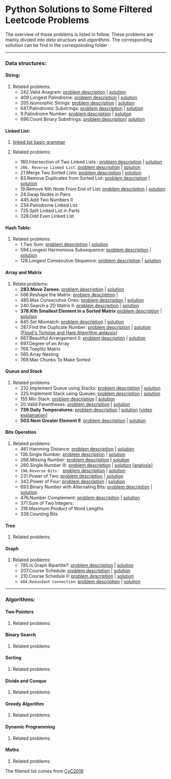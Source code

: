 # Python Solutions to Some Filtered Leetcode Problems<br>

The overview of those problems is listed in follow. These problems are mainly divided into *data structues* and *algorithms*. The corresponding sollution can be find in the correspoinding folder

---
### Data structures:
    
#### String:
  1. Related problems:
     * 242.Valid Anagram: 
     [problem description](https://leetcode.com/problems/valid-anagram/) | [solution](string/valid_anagram.py)
     * 409.Longest Palindrome: 
     [problem description](https://leetcode.com/problems/longest-palindrome/) | [solution](string/longest_palindrome.py)
     * 205.Isomorphic Strings: 
     [problem description](https://leetcode.com/problems/isomorphic-strings/) | [solution](string/isomorphic_string.py)
     * 647.Palindromic Substrings: 
     [problem description](https://leetcode.com/problems/palindromic-substrings/) | [solution](string/palindromic_substrings.py)
     * 9.Palindrome Number: 
     [problem description](https://leetcode.com/problems/palindrome-number/) | [solution](string/palindrome_number.py)
     * 696.Count Binary Substrings: 
     [problem description](https://leetcode.com/problems/count-binary-substrings/)| [solution](string/count_binary_substrings.py)

#### Linked List:
  1. [linked list basic grammar](https://www.tutorialspoint.com/python_data_structure/python_linked_lists.htm)
 
  2. Related problems:  
     * 160.Intersection of Two Linked Lists : 
     [problem description](https://leetcode.com/problems/intersection-of-two-linked-lists) | [solution](linked_list/intersection_two_linked_lists.py)
     * `206. Reverse Linked List`: 
     [problem description](https://leetcode.com/problems/reverse-linked-list/) | [solution](linked_list/reverse_linked_list.py)
     * 21.Merge Two Sorted Lists: 
     [problem description](https:s//leetcode.com/problems/merge-two-sorted-lists/) | [solution](linked_list/merge_two_sorted_lists.py)
     * 83.Remove Duplicates from Sorted List: 
     [problem description](https://leetcode.com/problems/remove-duplicates-from-sorted-list/) | [solution](linked_list/remove_duplicates_from_sorted_list.py)
     * 19.Remove Nth Node From End of List: 
     [problem description](https://leetcode.com/problems/remove-nth-node-from-end-of-list/) | [solution](linked_list/remove_nth_from_end.py)
     * 24.Swap Nodes in Pairs
     * 445.Add Two Numbers II
     * 234.Palindrome Linked List
     * 725.Split Linked List in Parts
     * 328.Odd Even Linked List

#### Hash Table:
  1. Related problems:
      * 1.Two Sum: 
     [problem description](https://leetcode.com/problems/two-sum/) | [solution](hash_table/two_sum.py)
      * 594.Longest Harmonious Subsequence: 
     [problem description](https://leetcode.com/problems/longest-harmonious-subsequence/) | [solution](hash_table/longest_harmonius_subsequence.py)
      * 128.Longest Consecutive Sequence: 
     [problem description](https://leetcode.com/problems/longest-consecutive-sequence/) | [solution](hash_table/longest_consecutive_sequence.py)
             
#### Array and Matrix
  1. Relate problems:   
     * **283.Move Zeroes**: 
     [problem description](https://leetcode.com/problems/move-zeroes/) | [solution](array_and_matrix/move_zeros.py)
     * 566.Reshape the Matrix: 
     [problem description](https://leetcode.com/problems/reshape-the-matrix/description/) | <!-- solution: no need just using numpy.reshape() -->
     * 485.Max Consecutive Ones: 
     [problem description](https://leetcode.com/problems/max-consecutive-ones/description/) | [solution](array_and_matrix/max_consecutive_ones.py)
     * 240.Search a 2D Matrix II: 
     [problem description](https://leetcode.com/problems/search-a-2d-matrix-ii/description/) | [solution](array_and_matrix/search_2d_matrix.py)
     * **378.Kth Smallest Element in a Sorted Matrix**
     [problem description](https://leetcode.com/problems/kth-smallest-element-in-a-sorted-matrix/description/) | [solution](array_and_matrix/kth_element.py)
     * 645.Set Mismatch: 
     [problem description](array_and_matrix/kth_element.py) | [solution](array_and_matrix/set_mismatch.py)
     * 287.Find the Duplicate Number: 
     [problem description](https://leetcode.com/problems/find-the-duplicate-number/) | [solution](array_and_matrix/find_duplicate_number.py) [[Floyd's Tortoise and Hare Algorithm anlaysis](https://blog.csdn.net/u012482487/article/details/49798169)]
     * 667.Beautiful Arrangement II: 
     [problem description](https://leetcode.com/problems/beautiful-arrangement-ii/description/) | [solution](array_and_matrix/beutiful_arrangement.py)
     * 697.Degree of an Array
     * 766.Toeplitz Matrix
     * 565.Array Nesting
     * 769.Max Chunks To Make Sorted

#### Queue and Stack
  1. Related problems:
     * 232.Implement Queue using Stacks:
     [problem description](https://leetcode.com/problems/implement-queue-using-stacks/description/) | [solution](queue_and_stack/queue_using_stacks.py)
     * 225.Implement Stack using Queues:
     [problem description](https://leetcode.com/problems/implement-stack-using-queues/description/) | [solution](queue_and_stack/stack_using_queque.py)
     * 155.Min Stack:
     [problem description](https://leetcode.com/problems/min-stack/) | [solution](queue_and_stack/min_stack.py)
     * 20.Valid Parentheses:
     [problem description](https://leetcode.com/problems/valid-parentheses/description/) | [solution](queue_and_stack/valid_parentheses.py)
     * **739.Daily Temperatures**:
     [problem description](https://leetcode.com/problems/daily-temperatures/description/) | [solution](queue_and_stack/daily_temperatures.py) [[video explaination](https://www.youtube.com/watch?v=WGm4Kj3lhRI)] 
     * **503.Next Greater Element II**:
     [problem description](https://leetcode.com/problems/next-greater-element-ii/description/) | [solution](queue_and_stack/next_greater_element.py)
     
#### Bits Operation
  1. Related problems:
      * 461.Hamming Distance: 
      [problem description](https://leetcode.com/problems/hamming-distance/) | [solution](bit_operation/hamming_distance.py)
      * 136.Single Number: 
      [problem description](https://leetcode.com/problems/single-number/description/) | [solution](bit_operation/single_number.py)
      * 268.Missing Number: 
      [problem description](https://leetcode.com/problems/missing-number/description/) | [solution](bit_operation/missing_number.py)
      * 260.Single Number III: 
      [problem description](https://leetcode.com/problems/single-number-iii/description/) | [solution](bit_operation/single_number_iii.py) [[analysis](https://cliuyang.cn/2019/02/07/AlgorithmIsBeautifulul-BitwiseOperation/)]
      * `190.Reverse Bits: `
      [problem description](https://leetcode.com/problems/reverse-bits/description/) | [solution](bit_operation/reverse_bits.py) 
      * 231.Power of Two:
      [problem description](https://leetcode.com/problems/power-of-two/description/) | [solution](LeetCode/bit_operation/power_of_two.py)  
      * 342.Power of Four:
      [problem description](https://leetcode.com/problems/power-of-four/) | [solution](bit_operation/power_of_four.py)  
      * 693.Binary Number with Alternating Bits:
      [problem description](https://leetcode.com/problems/binary-number-with-alternating-bits/description/) | [solution](bit_operation/binary_number_with_alternatiing_bits)  
      * 476.Number Complement:
      [problem descripiton](https://leetcode.com/problems/number-complement/description/) | [solution](bit_operation/number_complement.py)
      * 371.Sum of Two Integers:
      <!-- [problem descripiton]() | [solution]() -->
      * 318.Maximum Product of Word Lengths
      <!-- [problem descripiton]() | [solution]() -->
      * 338.Counting Bits
      <!-- [problem descripiton]() | [solution]() -->
      
#### Tree
  1. Related problems:
     
#### Graph
  1. Related problems:
     * 785.Is Graph Bipartite?:
     [problem description](https://leetcode.com/problems/is-graph-bipartite/) | [solution](graph/is_bipartite.py)  
     * 207.Course Schedule:
     [problem description](https://leetcode.com/problems/course-schedule/description/) | [solution](graph/cours_schedule.py)
     * 210.Course Schedule II:
     [problem description](https://leetcode.com/problems/course-schedule-ii/description/) | [solution](graph/cours_schedule.py)
     * `684.Redundant Connection`:
     [problem description](https://leetcode.com/problems/redundant-connection/description/) | [solution](graph/reduandant_connection.py)
     
---
### Algorithms:

#### Two Pointers
  1. Related problems:
   
#### Binary Search
  1. Related problems:
     
#### Sorting
  1. Related problems:

#### Divide and Conque
  1. Related problems:
       
#### Greedy Algorithm
  1. Related problems:
   
#### Dynamic Programming
  1. Related problems:
   
#### Maths
  1. Related problems:



The flitered list comes from [CyC2018](https://github.com/CyC2018/CS-Notes/blob/master/notes/Leetcode%20%E9%A2%98%E8%A7%A3%20-%20%E7%9B%AE%E5%BD%95.md)
